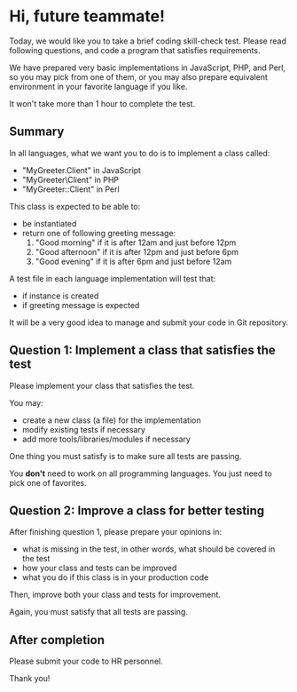 Hi, future teammate!
====================

Today, we would like you to take a brief coding skill-check test.
Please read following questions, and code a program that satisfies requirements.

We have prepared very basic implementations in JavaScript, PHP, and Perl,
so you may pick from one of them, or you may also prepare equivalent environment in your favorite language if you like.

It won't take more than 1 hour to complete the test.


Summary
-------

In all languages, what we want you to do is to implement a class called:

+ "MyGreeter.Client" in JavaScript
+ "MyGreeter\Client" in PHP
+ "MyGreeter::Client" in Perl

This class is expected to be able to:

+ be instantiated
+ return one of following greeting message:
    1. "Good morning" if it is after 12am and just before 12pm
    2. "Good afternoon" if it is after 12pm and just before 6pm
    3. "Good evening" if it is after 6pm and just before 12am

A test file in each language implementation will test that:

+ if instance is created
+ if greeting message is expected

It will be a very good idea to manage and submit your code in Git repository.


Question 1: Implement a class that satisfies the test
-----------------------------------------------------

Please implement your class that satisfies the test.

You may:

+ create a new class (a file) for the implementation
+ modify existing tests if necessary
+ add more tools/libraries/modules if necessary

One thing you must satisfy is to make sure all tests are passing.

You **don't** need to work on all programming languages.
You just need to pick one of favorites.


Question 2: Improve a class for better testing
----------------------------------------------

After finishing question 1, please prepare your opinions in:

+ what is missing in the test, in other words, what should be covered in the test
+ how your class and tests can be improved
+ what you do if this class is in your production code

Then, improve both your class and tests for improvement.

Again, you must satisfy that all tests are passing.


After completion
----------------

Please submit your code to HR personnel.

Thank you!
